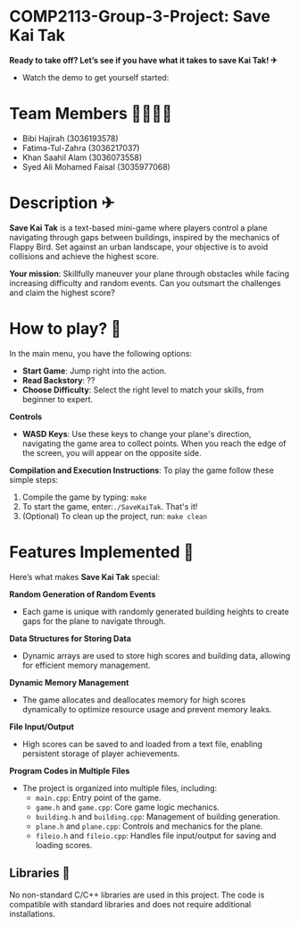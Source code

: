 # COMP2113-Group-3-Project: Save Kai Tak 
**Ready to take off? Let’s see if you have what it takes to save Kai Tak! ✈**
- Watch the demo to get yourself started:

# Team Members 🧑‍💻👩‍💻 
- Bibi Hajirah (3036193578)
- Fatima-Tul-Zahra (3036217037)
- Khan Saahil Alam (3036073558)
- Syed Ali Mohamed Faisal (3035977068)

# Description ✈
**Save Kai Tak** is a text-based mini-game where players control a plane navigating through gaps between buildings, inspired by the mechanics of Flappy Bird. Set against an urban landscape, your objective is to avoid collisions and achieve the highest score.

**Your mission**: Skillfully maneuver your plane through obstacles while facing increasing difficulty and random events. Can you outsmart the challenges and claim the highest score?

# How to play? 🧐
In the main menu, you have the following options:
- **Start Game**: Jump right into the action.
- **Read Backstory**: ??
- **Choose Difficulty**: Select the right level to match your skills, from beginner to expert.
  
**Controls**
- **WASD Keys**: Use these keys to change your plane's direction, navigating the game area to collect points. When you reach the edge of the screen, you will appear on the opposite side.

**Compilation and Execution Instructions**: To play the game follow these simple steps:
1. Compile the game by typing: `make`
2. To start the game, enter:`./SaveKaiTak`. That's it!
3. (Optional) To clean up the project, run: `make clean`

# Features Implemented 🚀
Here’s what makes **Save Kai Tak** special:

**Random Generation of Random Events**
- Each game is unique with randomly generated building heights to create gaps for the plane to navigate through.

**Data Structures for Storing Data**
- Dynamic arrays are used to store high scores and building data, allowing for efficient memory management.

**Dynamic Memory Management**
- The game allocates and deallocates memory for high scores dynamically to optimize resource usage and prevent memory leaks.

**File Input/Output**
- High scores can be saved to and loaded from a text file, enabling persistent storage of player achievements.

**Program Codes in Multiple Files**
- The project is organized into multiple files, including:
  - `main.cpp`: Entry point of the game.
  - `game.h` and `game.cpp`: Core game logic mechanics.
  - `building.h` and `building.cpp`: Management of building generation.
  - `plane.h` and `plane.cpp`: Controls and mechanics for the plane.
  - `fileio.h` and `fileio.cpp`: Handles file input/output for saving and loading scores.

## Libraries 📖
No non-standard C/C++ libraries are used in this project. The code is compatible with standard libraries and does not require additional installations.
